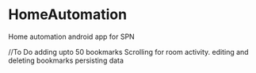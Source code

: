 # HomeAutomation

Home automation android app for SPN

//To Do
adding upto 50 bookmarks
Scrolling for room activity.
editing and deleting bookmarks
persisting data

